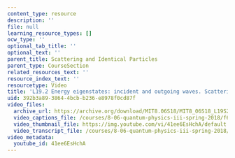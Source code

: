 ```yaml
---
content_type: resource
description: ''
file: null
learning_resource_types: []
ocw_type: ''
optional_tab_title: ''
optional_text: ''
parent_title: Scattering and Identical Particles
parent_type: CourseSection
related_resources_text: ''
resource_index_text: ''
resourcetype: Video
title: 'L19.2 Energy eigenstates: incident and outgoing waves. Scattering amplitude'
uid: 392b3a89-3864-4bcb-b236-e8978f0cd87f
video_files:
  archive_url: https://archive.org/download/MIT8.06S18/MIT8_06S18_L19S2_300k.mp4
  video_captions_file: /courses/8-06-quantum-physics-iii-spring-2018/f6c6487aeebb5871be95213364ce854c_41ee6EsHchA.vtt
  video_thumbnail_file: https://img.youtube.com/vi/41ee6EsHchA/default.jpg
  video_transcript_file: /courses/8-06-quantum-physics-iii-spring-2018/2efbe452c3da583f9e19bb22e72bf1bc_41ee6EsHchA.pdf
video_metadata:
  youtube_id: 41ee6EsHchA
---
```

